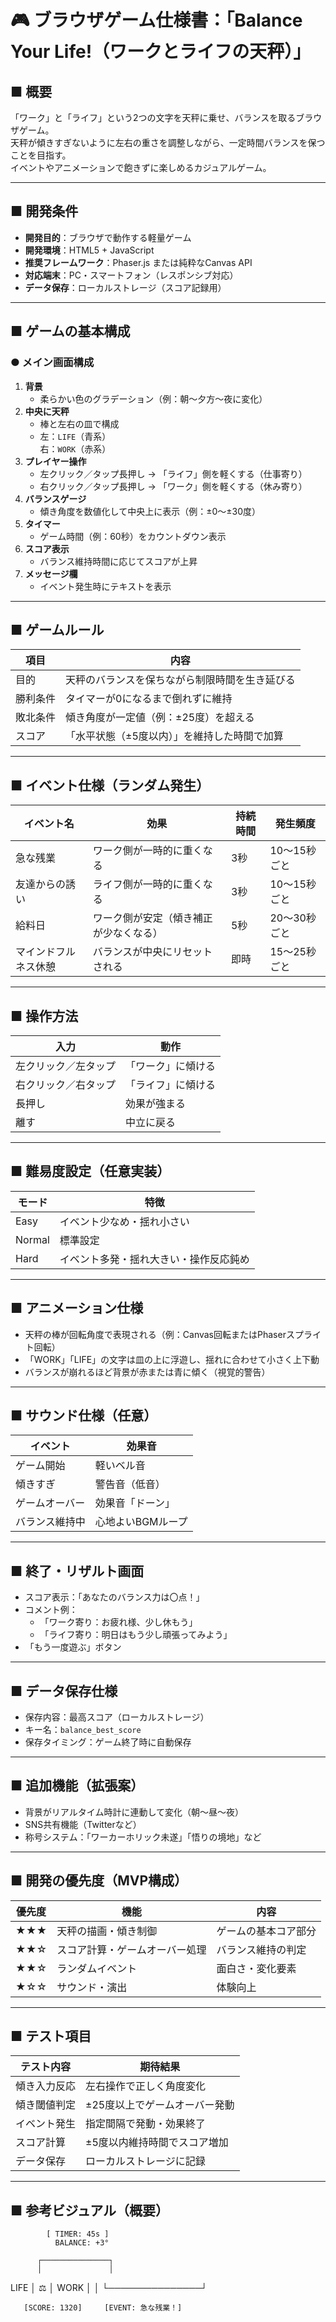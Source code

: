 # 🎮 ブラウザゲーム仕様書：「Balance Your Life!（ワークとライフの天秤）」

## ■ 概要
「ワーク」と「ライフ」という2つの文字を天秤に乗せ、バランスを取るブラウザゲーム。  
天秤が傾きすぎないように左右の重さを調整しながら、一定時間バランスを保つことを目指す。  
イベントやアニメーションで飽きずに楽しめるカジュアルゲーム。

---

## ■ 開発条件
- **開発目的**：ブラウザで動作する軽量ゲーム
- **開発環境**：HTML5 + JavaScript
- **推奨フレームワーク**：Phaser.js または純粋なCanvas API
- **対応端末**：PC・スマートフォン（レスポンシブ対応）
- **データ保存**：ローカルストレージ（スコア記録用）

---

## ■ ゲームの基本構成

### ● メイン画面構成
1. **背景**
   - 柔らかい色のグラデーション（例：朝〜夕方〜夜に変化）
2. **中央に天秤**
   - 棒と左右の皿で構成
   - 左：`LIFE`（青系）  
     右：`WORK`（赤系）
3. **プレイヤー操作**
   - 左クリック／タップ長押し → 「ライフ」側を軽くする（仕事寄り）
   - 右クリック／タップ長押し → 「ワーク」側を軽くする（休み寄り）
4. **バランスゲージ**
   - 傾き角度を数値化して中央上に表示（例：±0〜±30度）
5. **タイマー**
   - ゲーム時間（例：60秒）をカウントダウン表示
6. **スコア表示**
   - バランス維持時間に応じてスコアが上昇
7. **メッセージ欄**
   - イベント発生時にテキストを表示

---

## ■ ゲームルール

| 項目 | 内容 |
|------|------|
| 目的 | 天秤のバランスを保ちながら制限時間を生き延びる |
| 勝利条件 | タイマーが0になるまで倒れずに維持 |
| 敗北条件 | 傾き角度が一定値（例：±25度）を超える |
| スコア | 「水平状態（±5度以内）」を維持した時間で加算 |

---

## ■ イベント仕様（ランダム発生）

| イベント名 | 効果 | 持続時間 | 発生頻度 |
|--------------|--------|------------|-------------|
| 急な残業 | ワーク側が一時的に重くなる | 3秒 | 10〜15秒ごと |
| 友達からの誘い | ライフ側が一時的に重くなる | 3秒 | 10〜15秒ごと |
| 給料日 | ワーク側が安定（傾き補正が少なくなる） | 5秒 | 20〜30秒ごと |
| マインドフルネス休憩 | バランスが中央にリセットされる | 即時 | 15〜25秒ごと |

---

## ■ 操作方法
| 入力 | 動作 |
|------|------|
| 左クリック／左タップ | 「ワーク」に傾ける |
| 右クリック／右タップ | 「ライフ」に傾ける |
| 長押し | 効果が強まる |
| 離す | 中立に戻る |

---

## ■ 難易度設定（任意実装）

| モード | 特徴 |
|---------|--------|
| Easy | イベント少なめ・揺れ小さい |
| Normal | 標準設定 |
| Hard | イベント多発・揺れ大きい・操作反応鈍め |

---

## ■ アニメーション仕様

- 天秤の棒が回転角度で表現される（例：Canvas回転またはPhaserスプライト回転）
- 「WORK」「LIFE」の文字は皿の上に浮遊し、揺れに合わせて小さく上下動
- バランスが崩れるほど背景が赤または青に傾く（視覚的警告）

---

## ■ サウンド仕様（任意）
| イベント | 効果音 |
|-----------|----------|
| ゲーム開始 | 軽いベル音 |
| 傾きすぎ | 警告音（低音） |
| ゲームオーバー | 効果音「ドーン」 |
| バランス維持中 | 心地よいBGMループ |

---

## ■ 終了・リザルト画面
- スコア表示：「あなたのバランス力は〇点！」
- コメント例：
  - 「ワーク寄り：お疲れ様、少し休もう」
  - 「ライフ寄り：明日はもう少し頑張ってみよう」
- 「もう一度遊ぶ」ボタン

---

## ■ データ保存仕様
- 保存内容：最高スコア（ローカルストレージ）
- キー名：`balance_best_score`
- 保存タイミング：ゲーム終了時に自動保存

---

## ■ 追加機能（拡張案）
- 背景がリアルタイム時計に連動して変化（朝〜昼〜夜）
- SNS共有機能（Twitterなど）
- 称号システム：「ワーカーホリック未遂」「悟りの境地」など

---

## ■ 開発の優先度（MVP構成）

| 優先度 | 機能 | 内容 |
|---------|--------|------|
| ★★★ | 天秤の描画・傾き制御 | ゲームの基本コア部分 |
| ★★☆ | スコア計算・ゲームオーバー処理 | バランス維持の判定 |
| ★★☆ | ランダムイベント | 面白さ・変化要素 |
| ★☆☆ | サウンド・演出 | 体験向上 |

---

## ■ テスト項目

| テスト内容 | 期待結果 |
|--------------|------------|
| 傾き入力反応 | 左右操作で正しく角度変化 |
| 傾き閾値判定 | ±25度以上でゲームオーバー発動 |
| イベント発生 | 指定間隔で発動・効果終了 |
| スコア計算 | ±5度以内維持時間でスコア増加 |
| データ保存 | ローカルストレージに記録 |

---

## ■ 参考ビジュアル（概要）
            [ TIMER: 45s ]
              BALANCE: +3°

          ┌───────────────┐
          │               │
  LIFE    │      ⚖️       │    WORK
          │               │
          └───────────────┘

       [SCORE: 1320]     [EVENT: 急な残業！]
